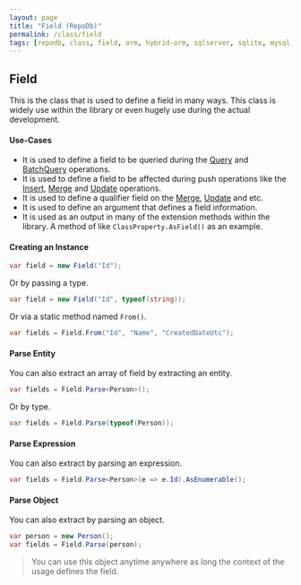 ```yaml
---
layout: page
title: "Field (RepoDb)"
permalink: /class/field
tags: [repodb, class, field, orm, hybrid-orm, sqlserver, sqlite, mysql, postgresql]
---
```


## Field

This is the class that is used to define a field in many ways. This class is widely use within the library or even hugely use during the actual development.

#### Use-Cases

- It is used to define a field to be queried during the [Query](/operation/query) and [BatchQuery](/operation/batchquery) operations.
- It is used to define a field to be affected during push operations like the [Insert](/operation/insert), [Merge](/operation/merge) and [Update](/operation/update) operations.
- It is used to define a qualifier field on the [Merge](/operation/merge), [Update](/operation/update) and etc.
- It is used to define an argument that defines a field information.
- It is used as an output in many of the extension methods within the library. A method of like `ClassProperty.AsField()` as an example.

#### Creating an Instance

```csharp
var field = new Field("Id");
```

Or by passing a type.

```csharp
var field = new Field("Id", typeof(string));
```

Or via a static method named `From()`.

```csharp
var fields = Field.From("Id", "Name", "CreatedDateUtc");
```

#### Parse Entity

You can also extract an array of field by extracting an entity.

```csharp
var fields = Field.Parse<Person>();
```

Or by type.

```csharp
var fields = Field.Parse(typeof(Person));
```

#### Parse Expression

You can also extract by parsing an expression.

```csharp
var fields = Field.Parse<Person>(e => e.Id).AsEnumerable();
```

#### Parse Object

You can also extract by parsing an object.

```csharp
var person = new Person();
var fields = Field.Parse(person);
```

> You can use this object anytime anywhere as long the context of the usage defines the field.
